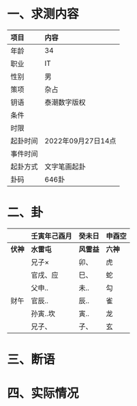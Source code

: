 # 一、求测内容
|项目|内容|
|:-|:-|
|年龄|34|
|职业|IT|
|性别|男|
|策项|杂占|
|钥语|泰潮数字版权|
|条件||
|时限||
|起卦时间|2022年09月27日14点|
|事件时间||
|起卦方式|文字笔画起卦|
|卦码|646卦|

# 二、卦
||壬寅年己酉月|癸未日|申酉空|
|:-|:-|:-|:-|
|**伏神**|**水雷屯**|**风雷益**|**六神**|
||兄子×|卯、|虎|
||官戌、应|巳、|蛇|
||父申..|未..|勾|
|财午|官辰..|辰..|雀|
||孙寅..坎|寅..|龙|
||兄子、|子、|玄|


# 三、断语

# 四、实际情况